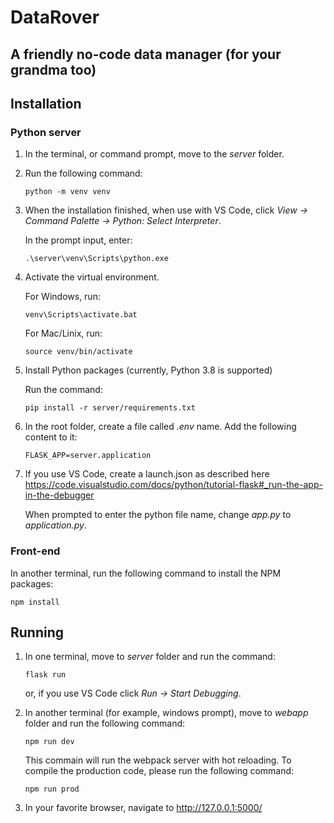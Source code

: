 # DataRover
## A friendly no-code data manager (for your grandma too)

 
 
## Installation
### Python server

1. In the terminal, or command prompt, move to the *server* folder.
2. Run the following command: 

    ```
    python -m venv venv
    ```

3. When the installation finished, when use with VS Code, click *View -> Command Palette -> Python: Select Interpreter*. 
    
    In the prompt input, enter: 

    ```
    .\server\venv\Scripts\python.exe
    ```

4. Activate the virtual environment.
    
    For Windows, run:

    ```
    venv\Scripts\activate.bat
    ```

    For Mac/Linix, run:

    ```
    source venv/bin/activate
    ```

5. Install Python packages (currently, Python 3.8 is supported)
    
    Run the command:

    ```
    pip install -r server/requirements.txt
    ```

6. In the root folder, create a file called *.env* name. Add the following content to it:

    ```FLASK_APP=server.application```
7. If you use VS Code, create a launch.json as described here https://code.visualstudio.com/docs/python/tutorial-flask#_run-the-app-in-the-debugger

    When prompted to enter the python file name, change *app.py* to *application.py*.

### Front-end
In another terminal, run the following command to install the NPM packages: 

```
npm install
```

## Running
1. In one terminal, move to *server* folder and run the command:

    ```
    flask run
    ```
    
    or, if you use VS Code click *Run -> Start Debugging*.
2. In another terminal (for example, windows prompt), move to *webapp* folder and run the following command:

    ```
    npm run dev
    ```
    This commain will run the webpack server with hot reloading. To compile the production code, please run the following command:

    ```
    npm run prod
    ```
3. In your favorite browser, navigate to http://127.0.0.1:5000/ 